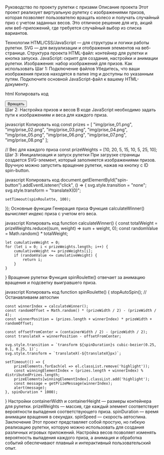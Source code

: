 Руководство по проекту рулетки с призами
Описание проекта
Этот проект реализует виртуальную рулетку с изображениями призов, которая позволяет пользователю вращать колесо и получать случайный приз с учетом заданных весов. Это отличное решение для игр, акций или веб-приложений, где требуется случайный выбор из списка вариантов.

Технологии
HTML/CSS/JavaScript — для структуры и логики работы рулетки.
SVG — для визуализации и отображения элементов на веб-странице.
Структура проекта
HTML-файл: контейнер для рулетки и кнопка запуска.
JavaScript: скрипт для создания, настройки и анимации рулетки.
Изображения: набор изображений для призов.
Как использовать
Шаг 1: Подключение файлов
Убедитесь, что ваши изображения призов находятся в папке img и доступны по указанным путям. Подключите основной JavaScript-файл к вашему HTML-документу.

html
Копировать код
<!DOCTYPE html>
<html lang="ru">
<head>
    <meta charset="UTF-8">
    <title>Рулетка с призами</title>
    <link rel="stylesheet" href="styles.css">
</head>
<body>
    <div id="roulette-container"></div>
    <button id="spin-button">Вращать</button>
    <div id="current-date"></div>
    <script src="script.js"></script>
</body>
</html>
Шаг 2: Настройка призов и весов
В коде JavaScript необходимо задать пути к изображениям и веса для каждого приза.

javascript
Копировать код
const prizes = [
    "img/prise_01.png",
    "img/prise_02.png",
    "img/prise_03.png",
    "img/prise_04.png",
    "img/prise_05.png",
    "img/prise_06.png",
    "img/prise_07.png",
    "img/prise_08.png"
];

// Вес для каждого приза
const prizeWeights = [10, 20, 5, 15, 10, 5, 25, 10];
Шаг 3: Инициализация и запуск рулетки
При загрузке страницы создается SVG-элемент, который заполняется изображениями призов. Вручную можно запустить вращение рулетки, нажав на кнопку с ID spin-button.

javascript
Копировать код
document.getElementById("spin-button").addEventListener("click", () => {
    svg.style.transition = "none";
    svg.style.transform = "translateX(0)";

    setTimeout(spinRoulette, 100);
});
Основные функции
Генерация приза
Функция calculateWinner() вычисляет индекс приза с учетом его веса.

javascript
Копировать код
function calculateWinner() {
    const totalWeight = prizeWeights.reduce((sum, weight) => sum + weight, 0);
    const randomValue = Math.random() * totalWeight;

    let cumulativeWeight = 0;
    for (let i = 0; i < prizeWeights.length; i++) {
        cumulativeWeight += prizeWeights[i];
        if (randomValue <= cumulativeWeight) {
            return i;
        }
    }
}
Вращение рулетки
Функция spinRoulette() отвечает за анимацию вращения и подсветку выигравшего приза.

javascript
Копировать код
function spinRoulette() {
    stopAutoSpin(); // Останавливаем автоспин

    const winnerIndex = calculateWinner();
    const randomOffset = Math.random() * (prizeWidth / 2) - (prizeWidth / 4);
    const winnerPosition = (prizes.length + winnerIndex) * prizeWidth + randomOffset;

    const offsetFromCenter = (containerWidth / 2) - (prizeWidth / 2);
    const translateX = winnerPosition - offsetFromCenter;

    svg.style.transition = `transform ${spinDuration}s cubic-bezier(0.25, 0.1, 0.25, 1)`;
    svg.style.transform = `translateX(-${translateX}px)`;

    setTimeout(() => {
        prizeElements.forEach(el => el.classList.remove('highlight'));
        const winningElementIndex = (prizes.length + winnerIndex) % distributedPrizes.length;
        prizeElements[winningElementIndex].classList.add('highlight');
        const message = getPrizeMessage(winnerIndex);
        alert(message);
    }, spinDuration * 1000);
}
Настройки
containerWidth и containerHeight — размеры контейнера для рулетки.
prizeWeights — массив, где каждый элемент соответствует вероятности выпадения соответствующего приза.
spinDuration — время анимации вращения в секундах.
spinSpeed — скорость автоспина.
Заключение
Этот проект представляет собой простую, но гибкую реализацию рулетки, которую можно использовать для создания различных игровых приложений. Настройка весов позволяет изменять вероятность выпадения каждого приза, а анимация и обработка событий обеспечивают плавный и интерактивный пользовательский опыт.
